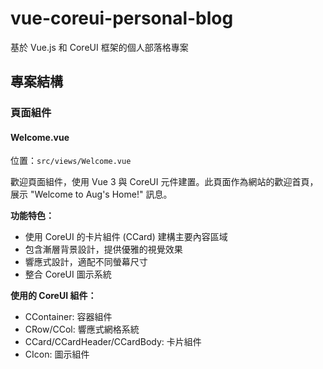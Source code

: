 # vue-coreui-personal-blog
基於 Vue.js 和 CoreUI 框架的個人部落格專案

## 專案結構

### 頁面組件

#### Welcome.vue
位置：`src/views/Welcome.vue`

歡迎頁面組件，使用 Vue 3 與 CoreUI 元件建置。此頁面作為網站的歡迎首頁，展示 "Welcome to Aug's Home!" 訊息。

**功能特色：**
- 使用 CoreUI 的卡片組件 (CCard) 建構主要內容區域
- 包含漸層背景設計，提供優雅的視覺效果
- 響應式設計，適配不同螢幕尺寸
- 整合 CoreUI 圖示系統

**使用的 CoreUI 組件：**
- CContainer: 容器組件
- CRow/CCol: 響應式網格系統
- CCard/CCardHeader/CCardBody: 卡片組件
- CIcon: 圖示組件
